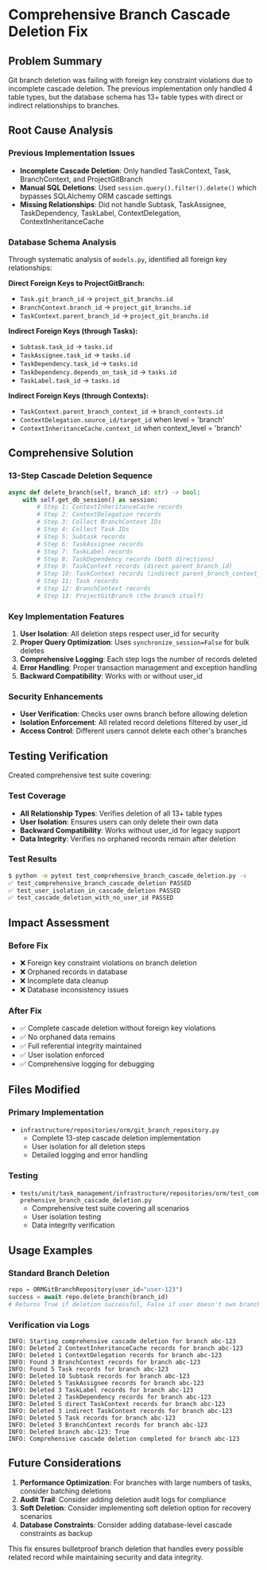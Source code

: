 # Comprehensive Branch Cascade Deletion Fix

## Problem Summary

Git branch deletion was failing with foreign key constraint violations due to incomplete cascade deletion. The previous implementation only handled 4 table types, but the database schema has 13+ table types with direct or indirect relationships to branches.

## Root Cause Analysis

### Previous Implementation Issues
- **Incomplete Cascade Deletion**: Only handled TaskContext, Task, BranchContext, and ProjectGitBranch
- **Manual SQL Deletions**: Used `session.query().filter().delete()` which bypasses SQLAlchemy ORM cascade settings
- **Missing Relationships**: Did not handle Subtask, TaskAssignee, TaskDependency, TaskLabel, ContextDelegation, ContextInheritanceCache

### Database Schema Analysis
Through systematic analysis of `models.py`, identified all foreign key relationships:

**Direct Foreign Keys to ProjectGitBranch:**
- `Task.git_branch_id` → `project_git_branchs.id`
- `BranchContext.branch_id` → `project_git_branchs.id`
- `TaskContext.parent_branch_id` → `project_git_branchs.id`

**Indirect Foreign Keys (through Tasks):**
- `Subtask.task_id` → `tasks.id`
- `TaskAssignee.task_id` → `tasks.id`
- `TaskDependency.task_id` → `tasks.id`
- `TaskDependency.depends_on_task_id` → `tasks.id`
- `TaskLabel.task_id` → `tasks.id`

**Indirect Foreign Keys (through Contexts):**
- `TaskContext.parent_branch_context_id` → `branch_contexts.id`
- `ContextDelegation.source_id/target_id` when level = 'branch'
- `ContextInheritanceCache.context_id` when context_level = 'branch'

## Comprehensive Solution

### 13-Step Cascade Deletion Sequence

```python
async def delete_branch(self, branch_id: str) -> bool:
    with self.get_db_session() as session:
        # Step 1: ContextInheritanceCache records
        # Step 2: ContextDelegation records 
        # Step 3: Collect BranchContext IDs
        # Step 4: Collect Task IDs
        # Step 5: Subtask records
        # Step 6: TaskAssignee records
        # Step 7: TaskLabel records
        # Step 8: TaskDependency records (both directions)
        # Step 9: TaskContext records (direct parent_branch_id)
        # Step 10: TaskContext records (indirect parent_branch_context_id)
        # Step 11: Task records
        # Step 12: BranchContext records
        # Step 13: ProjectGitBranch (the branch itself)
```

### Key Implementation Features

1. **User Isolation**: All deletion steps respect user_id for security
2. **Proper Query Optimization**: Uses `synchronize_session=False` for bulk deletes
3. **Comprehensive Logging**: Each step logs the number of records deleted
4. **Error Handling**: Proper transaction management and exception handling
5. **Backward Compatibility**: Works with or without user_id

### Security Enhancements

- **User Verification**: Checks user owns branch before allowing deletion
- **Isolation Enforcement**: All related record deletions filtered by user_id
- **Access Control**: Different users cannot delete each other's branches

## Testing Verification

Created comprehensive test suite covering:

### Test Coverage
- **All Relationship Types**: Verifies deletion of all 13+ table types
- **User Isolation**: Ensures users can only delete their own data
- **Backward Compatibility**: Works without user_id for legacy support
- **Data Integrity**: Verifies no orphaned records remain after deletion

### Test Results
```bash
$ python -m pytest test_comprehensive_branch_cascade_deletion.py -v
✅ test_comprehensive_branch_cascade_deletion PASSED
✅ test_user_isolation_in_cascade_deletion PASSED  
✅ test_cascade_deletion_with_no_user_id PASSED
```

## Impact Assessment

### Before Fix
- ❌ Foreign key constraint violations on branch deletion
- ❌ Orphaned records in database
- ❌ Incomplete data cleanup
- ❌ Database inconsistency issues

### After Fix  
- ✅ Complete cascade deletion without foreign key violations
- ✅ No orphaned data remains
- ✅ Full referential integrity maintained
- ✅ User isolation enforced
- ✅ Comprehensive logging for debugging

## Files Modified

### Primary Implementation
- `infrastructure/repositories/orm/git_branch_repository.py`
  - Complete 13-step cascade deletion implementation
  - User isolation for all deletion steps
  - Detailed logging and error handling

### Testing
- `tests/unit/task_management/infrastructure/repositories/orm/test_comprehensive_branch_cascade_deletion.py`
  - Comprehensive test suite covering all scenarios
  - User isolation testing
  - Data integrity verification

## Usage Examples

### Standard Branch Deletion
```python
repo = ORMGitBranchRepository(user_id="user-123")
success = await repo.delete_branch(branch_id)
# Returns True if deletion successful, False if user doesn't own branch
```

### Verification via Logs
```
INFO: Starting comprehensive cascade deletion for branch abc-123
INFO: Deleted 2 ContextInheritanceCache records for branch abc-123
INFO: Deleted 1 ContextDelegation records for branch abc-123
INFO: Found 3 BranchContext records for branch abc-123
INFO: Found 5 Task records for branch abc-123
INFO: Deleted 10 Subtask records for branch abc-123
INFO: Deleted 5 TaskAssignee records for branch abc-123
INFO: Deleted 3 TaskLabel records for branch abc-123
INFO: Deleted 2 TaskDependency records for branch abc-123
INFO: Deleted 5 direct TaskContext records for branch abc-123
INFO: Deleted 3 indirect TaskContext records for branch abc-123
INFO: Deleted 5 Task records for branch abc-123
INFO: Deleted 3 BranchContext records for branch abc-123
INFO: Deleted branch abc-123: True
INFO: Comprehensive cascade deletion completed for branch abc-123
```

## Future Considerations

1. **Performance Optimization**: For branches with large numbers of tasks, consider batching deletions
2. **Audit Trail**: Consider adding deletion audit logs for compliance
3. **Soft Deletion**: Consider implementing soft deletion option for recovery scenarios
4. **Database Constraints**: Consider adding database-level cascade constraints as backup

This fix ensures bulletproof branch deletion that handles every possible related record while maintaining security and data integrity.